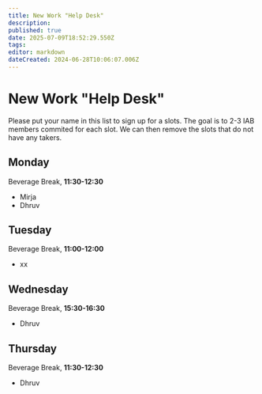 ```yaml
---
title: New Work "Help Desk"
description: 
published: true
date: 2025-07-09T18:52:29.550Z
tags: 
editor: markdown
dateCreated: 2024-06-28T10:06:07.006Z
---
```


# New Work "Help Desk"

Please put your name in this list to sign up for a slots. The goal is to 2-3 IAB members commited for each slot. We can then remove the slots that do not have any takers. 


## Monday
Beverage Break, **11:30-12:30**
- Mirja
- Dhruv

## Tuesday
Beverage Break, **11:00-12:00**
- xx

## Wednesday
Beverage Break, **15:30-16:30**
- Dhruv

## Thursday
Beverage Break, **11:30-12:30**
- Dhruv